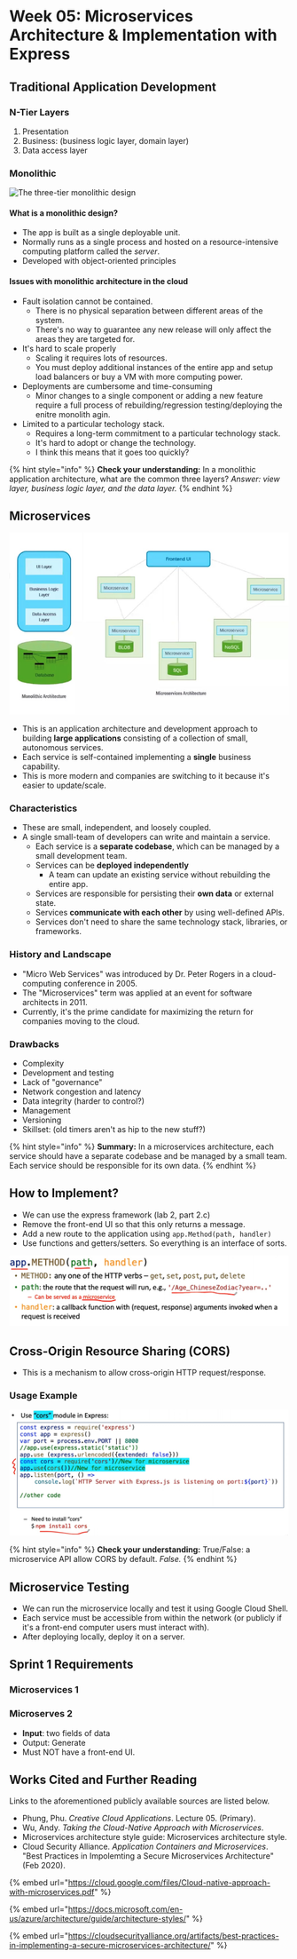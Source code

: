 # Week 05: Microservices Architecture & Implementation with Express

## Traditional Application Development

### **N-Tier Layers**

1. Presentation
2. Business: (business logic layer, domain layer)
3. Data access layer

### Monolithic

![The three-tier monolithic design](<../../../../../.gitbook/assets/image (517).png>)

#### What is a monolithic design?

* The app is built as a single deployable unit.
* Normally runs as a single process and hosted on a resource-intensive computing platform called the _server_.
* Developed with object-oriented principles

#### Issues with monolithic architecture in the cloud

* Fault isolation cannot be contained.
  * There is no physical separation between different areas of the system.
  * There's no way to guarantee any new release will only affect the areas they are targeted for.
* It's hard to scale properly
  * Scaling it requires lots of resources.
  * You must deploy additional instances of the entire app and setup load balancers or buy a VM with more computing power.
* Deployments are cumbersome and time-consuming
  * Minor changes to a single component or adding a new feature require a full process of rebuilding/regression testing/deploying the enitre monolith agin.
* Limited to a particular techology stack.
  * Requires a long-term commitment to a particular technology stack.
  * It's hard to adopt or change the technology.
  * I think this means that it goes too quickly?

{% hint style="info" %}
**Check your understanding:** In a monolithic application architecture, what are the common three layers? _Answer: view layer, business logic layer, and the data layer._
{% endhint %}

## Microservices

![](<../../../../../.gitbook/assets/image (518).png>)

* This is an application architecture and development approach to building **large applications** consisting of a collection of small, autonomous services.
* Each service is self-contained implementing a **single** business capability.
* This is more modern and companies are switching to it because it's easier to update/scale.

### Characteristics

* These are small, independent, and loosely coupled.
* A single small-team of developers can write and maintain a service.
  * Each service is a **separate codebase**, which can be managed by a small development team.
  * Services can be **deployed independently**
    * A team can update an existing service without rebuilding the entire app.
  * Services are responsible for persisting their **own data** or external state.
  * Services **communicate with each other** by using well-defined APIs.
  * Services don't need to share the same technology stack, libraries, or frameworks.

### History and Landscape

* "Micro Web Services" was introduced by Dr. Peter Rogers in a cloud-computing conference in 2005.
* The "Microservices" term was applied at an event for software architects in 2011.
* Currently, it's the prime candidate for maximizing the return for companies moving to the cloud.

### Drawbacks

* Complexity
* Development and testing
* Lack of "governance"
* Network congestion and latency
* Data integrity (harder to control?)
* Management
* Versioning
* Skillset: (old timers aren't as hip to the new stuff?)

{% hint style="info" %}
**Summary:** In a microservices architecture, each service should have a separate codebase and be managed by a small team. Each service should be responsible for its own data.
{% endhint %}

## How to Implement?

* We can use the express framework (lab 2, part 2.c)
* Remove the front-end UI so that this only returns a message.
* Add a new route to the application using `app.Method(path, handler)`
* Use functions and getters/setters. So everything is an interface of sorts.

![](<../../../../../.gitbook/assets/image (519).png>)

## Cross-Origin Resource Sharing (CORS)

* This is a mechanism to allow cross-origin HTTP request/response.

### Usage Example

![](<../../../../../.gitbook/assets/image (520).png>)

{% hint style="info" %}
**Check your understanding:** True/False: a microservice API allow CORS by default. _False._
{% endhint %}

## Microservice Testing

* We can run the microservice locally and test it using Google Cloud Shell.
* Each service must be accessible from within the network (or publicly if it's a front-end computer users must interact with).
* After deploying locally, deploy it on a server.

## Sprint 1 Requirements

### Microservices 1

### Microserves 2

* **Input**: two fields of data
* Output: Generate
* Must NOT have a front-end UI.

## Works Cited and Further Reading

Links to the aforementioned publicly available sources are listed below.

* Phung, Phu. _Creative Cloud Applications_. Lecture 05. (Primary).
* Wu, Andy. _Taking the Cloud-Native Approach with Microservices_.
* Microservices architecture style guide: Microservices architecture style.
* Cloud Security Alliance. _Application Containers and Microservices_. "Best Practices in Impolemting a Secure Microservices Architecture" (Feb 2020).

{% embed url="https://cloud.google.com/files/Cloud-native-approach-with-microservices.pdf" %}

{% embed url="https://docs.microsoft.com/en-us/azure/architecture/guide/architecture-styles/" %}

{% embed url="https://cloudsecurityalliance.org/artifacts/best-practices-in-implementing-a-secure-microservices-architecture/" %}

